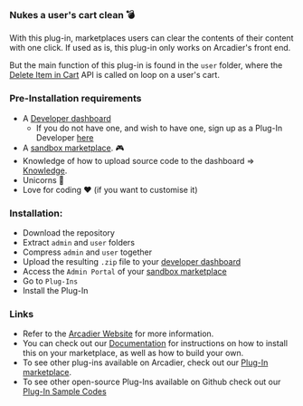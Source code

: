  ### Nukes a user's cart clean :bomb:

With this plug-in, marketplaces users can clear the contents of their content with one click. If used as is, this plug-in only works on Arcadier's front end.

But the main function of this plug-in is found in the `user` folder, where the [Delete Item in Cart](https://apiv2.arcadier.com/?version=latest#f7fc984c-b492-4622-85ce-5646d1dc756d) API is called on loop on a user's cart.

### Pre-Installation requirements

- A [Developer dashboard](https://dashboard.sandbox.arcadier.io/account/login)
  - If you do not have one, and wish to have one, sign up as a Plug-In Developer [here](http://form.arcadier.com/arcadier/plugin-developer)
- A [sandbox marketplace](https://api.arcadier.com/sandbox-marketplace). :video_game:
- Knowledge of how to upload source code to the dashboard => [Knowledge](https://api.arcadier.com/building-first-plug-in).
- Unicorns :rainbow:
- Love for coding :heart: (if you want to customise it)

### Installation:

- Download the repository
- Extract `admin` and `user` folders
- Compress `admin` and `user` together
- Upload the resulting `.zip` file to your [developer dashboard](https://dashboard.sandbox.arcadier.io/account/login)
- Access the `Admin Portal` of your [sandbox marketplace](https://api.arcadier.com/sandbox-marketplace)
- Go to `Plug-Ins`
- Install the Plug-In

### Links

- Refer to the [Arcadier Website](https://support.arcadier.com/hc/en-us/articles/360033467374) for more information.
- You can check out our [Documentation](https://api.arcadier.com) for instructions on how to install this on your marketplace, as well as how to build your own.
- To see other plug-ins available on Arcadier, check out our [Plug-In marketplace](https://api.arcadier.com/plug-in-marketplace/).
- To see other open-source Plug-Ins available on Github check out our [Plug-In Sample Codes](https://github.com/Arcadier/Plug-In-Sample-Codes)
